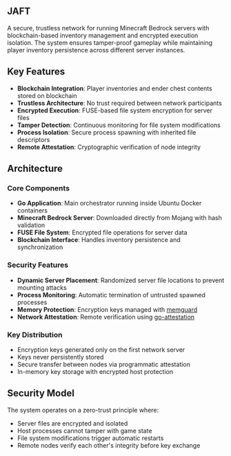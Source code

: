## JAFT

A secure, trustless network for running Minecraft Bedrock servers with blockchain-based inventory management and encrypted execution isolation. The system ensures tamper-proof gameplay while maintaining player inventory persistence across different server instances.

## Key Features

- **Blockchain Integration**: Player inventories and ender chest contents stored on blockchain
- **Trustless Architecture**: No trust required between network participants
- **Encrypted Execution**: FUSE-based file system encryption for server files
- **Tamper Detection**: Continuous monitoring for file system modifications
- **Process Isolation**: Secure process spawning with inherited file descriptors
- **Remote Attestation**: Cryptographic verification of node integrity

## Architecture

### Core Components

- **Go Application**: Main orchestrator running inside Ubuntu Docker containers
- **Minecraft Bedrock Server**: Downloaded directly from Mojang with hash validation
- **FUSE File System**: Encrypted file operations for server data
- **Blockchain Interface**: Handles inventory persistence and synchronization

### Security Features

- **Dynamic Server Placement**: Randomized server file locations to prevent mounting attacks
- **Process Monitoring**: Automatic termination of untrusted spawned processes
- **Memory Protection**: Encryption keys managed with [memguard](https://github.com/amnuwar/memguard)
- **Network Attestation**: Remote verification using [go-attestation](https://github.com/google/go-attestation)

### Key Distribution

- Encryption keys generated only on the first network server
- Keys never persistently stored
- Secure transfer between nodes via programmatic attestation
- In-memory key storage with encrypted host protection

## Security Model

The system operates on a zero-trust principle where:

- Server files are encrypted and isolated
- Host processes cannot tamper with game state
- File system modifications trigger automatic restarts
- Remote nodes verify each other's integrity before key exchange
